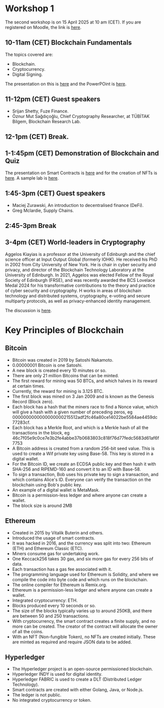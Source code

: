 # Workshop 1

The second workshop is on 15 April 2025 at 10 am (CET). If you are registered on Moodle, the link is [here](https://moodlecommunity.napier.ac.uk/course/view.php?id=960).

## 10-11am (CET) Blockchain Fundamentals

The topics covered are:
* Blockchain.
* Cryptocurrency.
* Digital Signing.

The presentation on this is [here](https://www.youtube.com/watch?v=kx5Pp-Jxi2Y) and the PowerPOint is [here](https://github.com/billbuchanan/trust4futures/blob/main/workshop_02/workshop_02_blockchain.pdf).

## 11-12pm (CET) Guest speakers

* Srijan Shetty, Fuze Finance.
* Öznur Mut Sağdıçoğlu, Chief Cryptography Researcher, at TÜBİTAK Bilgem, Blockchain Research Lab.
 
## 12-1pm (CET) Break.

## 1-1:45pm (CET) Demonstration of Blockchain and Quiz
The presentation on Smart Contracts is [here](https://www.youtube.com/watch?v=xeaDE8wgVVQ) and for the creation of NFTs is [here](https://youtu.be/p85yuFkNCbw). A sample lab is [here](https://github.com/billbuchanan/trust4futures/blob/main/workshop_02/lab.md).

## 1:45-3pm (CET) Guest speakers

* Maciej Zurawski, An introduction to decentralised finance (DeFi). 
* Greg Mclardie, Supply Chains. 

## 2:45-3pm Break
 
## 3-4pm (CET) World-leaders in Cryptography
Aggelos Kiayias is a professor at the University of Edinburgh and the chief science officer at Input Output Global (formerly IOHK). He received his PhD in 2002 from City University of New York. He is chair in cyber security and privacy, and director of the Blockchain Technology Laboratory at the University of Edinburgh. In 2021, Aggelos was elected Fellow of the Royal Society of Edinburgh (FRSE), and was recently awarded the BCS Lovelace Medal 2024 for his transformative contributions to the theory and practice of cyber security and cryptography.  H works in areas of blockchain technology and distributed systems, cryptography, e-voting and secure multiparty protocols, as well as privacy-enhanced identity management.

The discussion is [here](https://youtu.be/_zjROu-NYV4).

# Key Principles of Blockchain

## Bitcoin
* Bitcoin was created in 2019 by Satoshi Nakamoto.
* 0.00000001 Bitcoin is one Satoshi.
* A new block is created every 10 minutes or so.
* There are only 21 million Bitcoins that can be minted.
* The first reward for mining was 50 BTCs, and which halves in its reward at certain times.
* Currently, the reward for mining is 3.125 BTC.
* The first block was mined on 3 Jan 2009 and is known as the Genesis Record (Block zero).
* Each block has a hash that the miners race to find a Nonce value, which will give a hash with a given number of preceding zeros, eg 0000000000000000000215512adf2fc46a80ce14022be5584ae4459dc77283cf.
* Each block has a Merkle Root, and which is a Merkle hash of all the transactions in the block, eg 46c7f05e9c0ce7e3b2fe4abbe37b0683803c818f76d77fedc5683d61af6f7753
* A Bitcoin address is created from a random 256-bit seed value. This is used to create a Wif private key using Base-58. This key is stored in a digital wallet.
* For the Bitcoin ID, we create an ECDSA public key and then hash it with SHA-256 and RIPEMD-160 and convert it to an ID with Base-58.
* To sign a transaction, Bob uses his private key to sign a transaction, and which contains Alice's ID. Everyone can verify the transaction on the blockchain using Bob's public key.
* An example of a digital wallet is MetaMask.
* Bitcoin is a permission-less ledger and where anyone can create a wallet.
* The block size is around 2MB

## Ethereum
* Created in 2015 by Vitalik Buterin and others.
* Introduced the usage of smart contracts.
* It was hacked in 2016, and the currency was split into two: Ethereum (ETH) and Ethereum Classic (ETC).
* Miners consume gas for undertaking work.
* One Keccack256 takes 30 gas, and six more gas for every 256 bits of data.
* Each transaction has a gas fee associated with it.
* The programming language used for Ethereum is Solidity, and where we compile the code into byte code and which runs on the blockchain.
* The online compiler for Ethereum is Remix.org.
* Ethereum is a permission-less ledger and where anyone can create a wallet.
* Integrated cryptocurrency: ETH.
* Blocks produced every 10 seconds or so.
* The size of the blocks typically varies up to around 250KB, and there are between 50 and 250 transactions.
* With cryptocurrency, the smart contract creates a finite supply, and no more can be created. The creator of the contract will allocate the owner of all the coins.
* With an NFT (Non-fungible Token), no NFTs are created initially. These are minted as required and require JSON data to be added.

## Hyperledger
* The Hyperledger project is an open-source permissioned blockchain.
* Hyperledger INDY is used for digital identity.
* Hyperledger FABRIC is used to create a DLT (Distributed Ledger Technology).
* Smart contracts are created with either Golang, Java, or Node.js.
* The ledger is not public.
* No integrated cryptocurrency or token.






